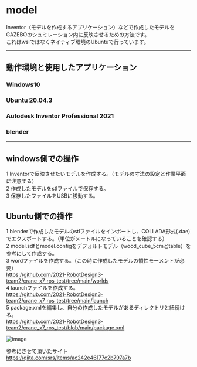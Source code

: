 # model

Inventor（モデルを作成するアプリケーション）などで作成したモデルをGAZEBOのシュミレーション内に反映させるための方法です。
<br>
これはwslではなくネイティブ環境のUbuntuで行っています。

---
## 動作環境と使用したアプリケーション

### Windows10
### Ubuntu 20.04.3
### Autodesk Inventor Professional 2021
### blender
---
## windows側での操作

1 Inventorで反映させたいモデルを作成する。（モデルの寸法の設定と作業平面に注意する）
<br>
2 作成したモデルをstlファイルで保存する。
<br>
3 保存したファイルをUSBに移動する。

## Ubuntu側での操作

1 blenderで作成したモデルのstlファイルをインポートし、COLLADA形式(.dae)でエクスポートする。（単位がメートルになっていることを確認する）
<br>
2 model.sdfとmodel.configをデフォルトモデル（wood_cube_5cmとtable）を参考にして作成する。
<br>
3 wordファイルを作成する。（この時に作成したモデルの慣性モーメントが必要）
<br>
https://github.com/2021-RobotDesign3-team2/crane_x7_ros_test/tree/main/worlds
<br>
4 launchファイルを作成する。
<br>
https://github.com/2021-RobotDesign3-team2/crane_x7_ros_test/tree/main/launch
<br>
5 package.xmlを編集し、自分の作成したモデルがあるディレクトリと紐続ける。
<br>
https://github.com/2021-RobotDesign3-team2/crane_x7_ros_test/blob/main/package.xml

![image](https://user-images.githubusercontent.com/91268353/146216437-0514c6fa-5f22-4cb5-acc9-1e9399cce0cb.png)

参考にさせて頂いたサイト
<br>
https://qiita.com/srs/items/ac242e46177c2b797a7b
